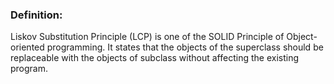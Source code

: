 ### Definition: 

Liskov Substitution Principle (LCP) is one of the SOLID Principle of Object-oriented programming.
It states that the objects of the superclass should be replaceable with the objects of subclass 
without affecting the existing program.